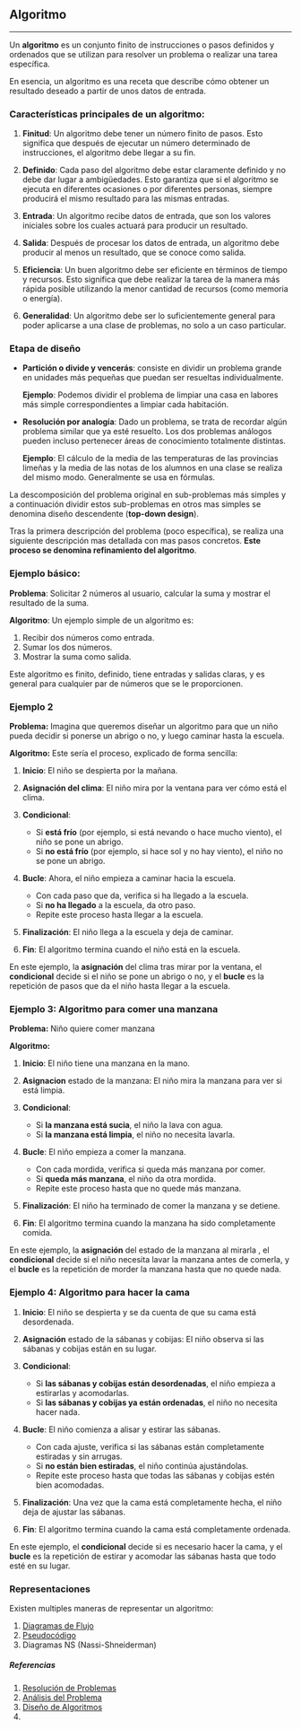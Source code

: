 ## Algoritmo
---
Un **algoritmo** es un conjunto finito de instrucciones o pasos definidos y ordenados que se utilizan para resolver un problema o realizar una tarea específica. 

En esencia, un algoritmo es una receta que describe cómo obtener un resultado deseado a partir de unos datos de entrada.

### Características principales de un algoritmo:

1. **Finitud**: Un algoritmo debe tener un número finito de pasos. Esto significa que después de ejecutar un número determinado de instrucciones, el algoritmo debe llegar a su fin.

2. **Definido**: Cada paso del algoritmo debe estar claramente definido y no debe dar lugar a ambigüedades. Esto garantiza que si el algoritmo se ejecuta en diferentes ocasiones o por diferentes personas, siempre producirá el mismo resultado para las mismas entradas.

3. **Entrada**: Un algoritmo recibe datos de entrada, que son los valores iniciales sobre los cuales actuará para producir un resultado.

4. **Salida**: Después de procesar los datos de entrada, un algoritmo debe producir al menos un resultado, que se conoce como salida.

5. **Eficiencia**: Un buen algoritmo debe ser eficiente en términos de tiempo y recursos. Esto significa que debe realizar la tarea de la manera más rápida posible utilizando la menor cantidad de recursos (como memoria o energía).

6. **Generalidad**: Un algoritmo debe ser lo suficientemente general para poder aplicarse a una clase de problemas, no solo a un caso particular.

### Etapa de diseño
- **Partición o divide y vencerás**: consiste en dividir un problema grande en unidades más pequeñas que puedan ser resueltas individualmente.
  
  **Ejemplo**: Podemos dividir el problema de limpiar una casa en labores más simple correspondientes a limpiar cada habitación.

- **Resolución por analogía**: Dado un problema, se trata de recordar algún problema similar que ya esté resuelto. 
  Los dos problemas análogos pueden incluso pertenecer áreas de conocimiento totalmente distintas.
  
  **Ejemplo**: El cálculo de la media de las temperaturas de las provincias limeñas y la media de las notas de los alumnos en una clase se realiza del mismo modo. Generalmente se usa en fórmulas.

La descomposición del problema original en sub-problemas más simples y a continuación dividir estos sub-problemas en otros mas simples se denomina diseño descendente (**top-down design**).

Tras la primera descripción del problema (poco específica), se realiza una siguiente descripción mas detallada con mas pasos concretos. **Este proceso se denomina refinamiento del algoritmo**.

### Ejemplo básico:

**Problema**: Solicitar 2 números al usuario, calcular la suma y mostrar el resultado de la suma.

**Algoritmo**: Un ejemplo simple de un algoritmo es:

1. Recibir dos números como entrada.
2. Sumar los dos números.
3. Mostrar la suma como salida.

Este algoritmo es finito, definido, tiene entradas y salidas claras, y es general para cualquier par de números que se le proporcionen.

### Ejemplo 2
**Problema:** Imagina que queremos diseñar un algoritmo para que un niño pueda decidir si ponerse un abrigo o no, y luego caminar hasta la escuela. 

**Algoritmo:** Este sería el proceso, explicado de forma sencilla:

1. **Inicio**: El niño se despierta por la mañana.

2. **Asignación del clima**: El niño mira por la ventana para ver cómo está el clima.
3. **Condicional**:
   - Si **está frío** (por ejemplo, si está nevando o hace mucho viento), el niño se pone un abrigo.
   - Si **no está frío** (por ejemplo, si hace sol y no hay viento), el niño no se pone un abrigo.

4. **Bucle**: Ahora, el niño empieza a caminar hacia la escuela.
   - Con cada paso que da, verifica si ha llegado a la escuela.
   - Si **no ha llegado** a la escuela, da otro paso.
   - Repite este proceso hasta llegar a la escuela.

5. **Finalización**: El niño llega a la escuela y deja de caminar.

6. **Fin**: El algoritmo termina cuando el niño está en la escuela.

En este ejemplo, la **asignación** del clima tras mirar por la ventana, el **condicional** decide si el niño se pone un abrigo o no, y el **bucle** es la repetición de pasos que da el niño hasta llegar a la escuela.

### Ejemplo 3: Algoritmo para comer una manzana
**Problema:** Niño quiere comer manzana

**Algoritmo:**

1. **Inicio**: El niño tiene una manzana en la mano.

2. **Asignacion** estado de  la manzana: El niño mira la manzana para ver si está limpia.

3. **Condicional**: 
   - Si **la manzana está sucia**, el niño la lava con agua.
   - Si **la manzana está limpia**, el niño no necesita lavarla.

4. **Bucle**: El niño empieza a comer la manzana.
   - Con cada mordida, verifica si queda más manzana por comer.
   - Si **queda más manzana**, el niño da otra mordida.
   - Repite este proceso hasta que no quede más manzana.

5. **Finalización**: El niño ha terminado de comer la manzana y se detiene.

6. **Fin**: El algoritmo termina cuando la manzana ha sido completamente comida.

En este ejemplo, la **asignación** del estado de la manzana al mirarla , el **condicional** decide si el niño necesita lavar la manzana antes de comerla, y el **bucle** es la repetición de morder la manzana hasta que no quede nada.

### Ejemplo 4: Algoritmo para hacer la cama

1. **Inicio**: El niño se despierta y se da cuenta de que su cama está desordenada.

2. **Asignación** estado de la sábanas y cobijas: El niño observa si las sábanas y cobijas están en su lugar.
   
3. **Condicional**: 
   - Si **las sábanas y cobijas están desordenadas**, el niño empieza a estirarlas y acomodarlas.
   - Si **las sábanas y cobijas ya están ordenadas**, el niño no necesita hacer nada.

4. **Bucle**: El niño comienza a alisar y estirar las sábanas.
   - Con cada ajuste, verifica si las sábanas están completamente estiradas y sin arrugas.
   - Si **no están bien estiradas**, el niño continúa ajustándolas.
   - Repite este proceso hasta que todas las sábanas y cobijas estén bien acomodadas.

5. **Finalización**: Una vez que la cama está completamente hecha, el niño deja de ajustar las sábanas.

6. **Fin**: El algoritmo termina cuando la cama está completamente ordenada.

En este ejemplo, el **condicional** decide si es necesario hacer la cama, y el **bucle** es la repetición de estirar y acomodar las sábanas hasta que todo esté en su lugar.

### Representaciones
Existen multiples maneras de representar un algoritmo:

1. [Diagramas de Flujo](02.DiagramasDeFlujo.md)
2. [Pseudocódigo](02.Pseudocodigo.md)
3. Diagramas NS (Nassi-Shneiderman)

##### Referencias
1. [Resolución de Problemas](https://plataforma.josedomingo.org/pledin/cursos/programacion/curso/u01/index.html)
2. [Análisis del Problema](https://plataforma.josedomingo.org/pledin/cursos/programacion/curso/u02/index.html)
3. [Diseño de Algoritmos](https://plataforma.josedomingo.org/pledin/cursos/programacion/curso/u03/index.html)
4. 